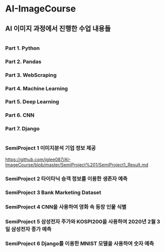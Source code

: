 # AI-ImageCourse
## AI 이미지 과정에서 진행한 수업 내용들  
#  
### Part 1. Python
### Part 2. Pandas
### Part 3. WebScraping
### Part 4. Machine Learning
### Part 5. Deep Learning
### Part 6. CNN
### Part 7. Django   
#  
### SemiProject 1 이미지분석 기업 정보 제공
https://github.com/jglee087/AI-ImageCourse/blob/master/SemiProject%201/SemiProject1_Result.md
### SemiProject 2 타이타닉 승객 정보를 이용한 생존자 예측
### SemiProject 3 Bank Marketing Dataset
### SemiProject 4 CNN을 사용하여 영화 속 등장 인물 식별
### SemiProject 5 삼성전자 주가와 KOSPI200을 사용하여 2020년 2월 3일 삼성전자 종가 예측
### SemiProject 6 Django를 이용한 MNIST 모델을 사용하여 숫자 예측  

